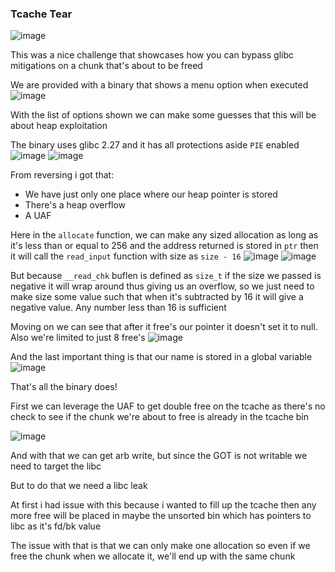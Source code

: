 <h3> Tcache Tear </h3>

![image](https://github.com/user-attachments/assets/ebaf39a1-fc08-4b28-bdbe-002351d5f767)

This was a nice challenge that showcases how you can bypass glibc mitigations on a chunk that's about to be freed

We are provided with a binary that shows a menu option when executed
![image](https://github.com/user-attachments/assets/3e8c1981-f15e-4680-90b1-8321b762aad0)

With the list of options shown we can make some guesses that this will be about heap exploitation

The binary uses glibc 2.27 and it has all protections aside `PIE` enabled 
![image](https://github.com/user-attachments/assets/001835f1-41c1-4223-b6db-e4021e2fa632)
![image](https://github.com/user-attachments/assets/c07bc682-c844-4361-88dc-ff4b6f336c78)

From reversing i got that:
- We have just only one place where our heap pointer is stored
- There's a heap overflow
- A UAF

Here in the `allocate` function, we can make any sized allocation as long as it's less than or equal to 256 and the address returned is stored in `ptr` then it will call the `read_input` function with size as `size - 16`
![image](https://github.com/user-attachments/assets/50e33f2d-4562-4788-8372-24a8c8e77ed2)
![image](https://github.com/user-attachments/assets/ef2304cd-9fb8-4168-9e97-9ddca82c2478)

But because `__read_chk` buflen is defined as `size_t` if the size we passed is negative it will wrap around thus giving us an overflow, so we just need to make size some value such that when it's subtracted by 16 it will give a negative value. Any number less than 16 is sufficient

Moving on we can see that after it free's our pointer it doesn't set it to null. Also we're limited to just 8 free's
![image](https://github.com/user-attachments/assets/69b33468-2288-401e-b31a-3c2115763885)

And the last important thing is that our name is stored in a global variable
![image](https://github.com/user-attachments/assets/c813106d-ca4a-4876-b84a-6dc6c6636e64)

That's all the binary does!

First we can leverage the UAF to get double free on the tcache as there's no check to see if the chunk we're about to free is already in the tcache bin

![image](https://github.com/user-attachments/assets/66df5bff-83d9-4a37-9a4a-51eae585c9e2)

And with that we can get arb write, but since the GOT is not writable we need to target the libc

But to do that we need a libc leak

At first i had issue with this because i wanted to fill up the tcache then any more free will be placed in maybe the unsorted bin which has pointers to libc as it's fd/bk value

The issue with that is that we can only make one allocation so even if we free the chunk when we allocate it, we'll end up with the same chunk


























